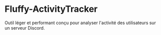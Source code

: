 # Fluffy-ActivityTracker
Outil léger et performant conçu pour analyser l'activité des utilisateurs sur un serveur Discord.
